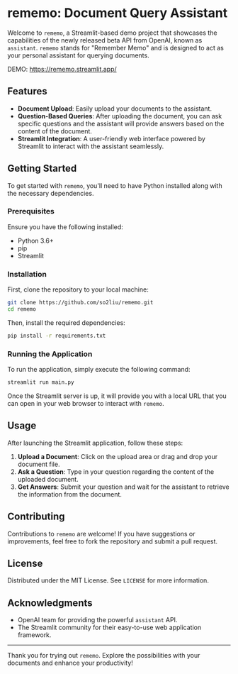 # rememo: Document Query Assistant

Welcome to `rememo`, a Streamlit-based demo project that showcases the capabilities of the newly released beta API from OpenAI, known as `assistant`. `rememo` stands for "Remember Memo" and is designed to act as your personal assistant for querying documents.

DEMO: https://rememo.streamlit.app/

## Features

-   **Document Upload**: Easily upload your documents to the assistant.
-   **Question-Based Queries**: After uploading the document, you can ask specific questions and the assistant will provide answers based on the content of the document.
-   **Streamlit Integration**: A user-friendly web interface powered by Streamlit to interact with the assistant seamlessly.

## Getting Started

To get started with `rememo`, you'll need to have Python installed along with the necessary dependencies.

### Prerequisites

Ensure you have the following installed:

-   Python 3.6+
-   pip
-   Streamlit

### Installation

First, clone the repository to your local machine:

```bash
git clone https://github.com/so2liu/rememo.git
cd rememo
```

Then, install the required dependencies:

```bash
pip install -r requirements.txt
```

### Running the Application

To run the application, simply execute the following command:

```bash
streamlit run main.py
```

Once the Streamlit server is up, it will provide you with a local URL that you can open in your web browser to interact with `rememo`.

## Usage

After launching the Streamlit application, follow these steps:

1. **Upload a Document**: Click on the upload area or drag and drop your document file.
2. **Ask a Question**: Type in your question regarding the content of the uploaded document.
3. **Get Answers**: Submit your question and wait for the assistant to retrieve the information from the document.

## Contributing

Contributions to `rememo` are welcome! If you have suggestions or improvements, feel free to fork the repository and submit a pull request.

## License

Distributed under the MIT License. See `LICENSE` for more information.

## Acknowledgments

-   OpenAI team for providing the powerful `assistant` API.
-   The Streamlit community for their easy-to-use web application framework.

---

Thank you for trying out `rememo`. Explore the possibilities with your documents and enhance your productivity!
